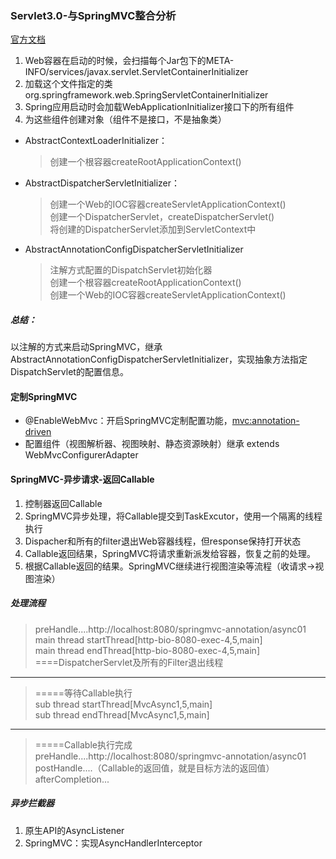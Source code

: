
### Servlet3.0-与SpringMVC整合分析
[官方文档](https://docs.spring.io/spring/docs/5.2.1.RELEASE/spring-framework-reference/web.html#mvc-servlet)
1.	Web容器在启动的时候，会扫描每个Jar包下的META-INFO/services/javax.servlet.ServletContainerInitializer
2.	加载这个文件指定的类org.springframework.web.SpringServletContainerInitializer
3.	Spring应用启动时会加载WebApplicationInitializer接口下的所有组件
4.	为这些组件创建对象（组件不是接口，不是抽象类）
* AbstractContextLoaderInitializer：
    > 创建一个根容器createRootApplicationContext()
* AbstractDispatcherServletInitializer：
    > 创建一个Web的IOC容器createServletApplicationContext()<br/>
    > 创建一个DispatcherServlet，createDispatcherServlet()<br/>
    > 将创建的DispatcherServlet添加到ServletContext中
* AbstractAnnotationConfigDispatcherServletInitializer
    > 注解方式配置的DispatchServlet初始化器<br/>
    > 创建一个根容器createRootApplicationContext()<br/>
    > 创建一个Web的IOC容器createServletApplicationContext()

##### 总结：
以注解的方式来启动SpringMVC，继承AbstractAnnotationConfigDispatcherServletInitializer，实现抽象方法指定DispatchServlet的配置信息。
 
#### 定制SpringMVC
+ @EnableWebMvc：开启SpringMVC定制配置功能，<mvc:annotation-driven>
+ 配置组件（视图解析器、视图映射、静态资源映射）继承
	extends WebMvcConfigurerAdapter


#### SpringMVC-异步请求-返回Callable
1.	控制器返回Callable
2.	SpringMVC异步处理，将Callable提交到TaskExcutor，使用一个隔离的线程执行
3.	Dispacher和所有的filter退出Web容器线程，但response保持打开状态
4.	Callable返回结果，SpringMVC将请求重新派发给容器，恢复之前的处理。
5.	根据Callable返回的结果。SpringMVC继续进行视图渲染等流程（收请求->视图渲染）

##### 处理流程
>preHandle....http://localhost:8080/springmvc-annotation/async01<br/>
>main thread startThread[http-bio-8080-exec-4,5,main]<br/>
>main thread endThread[http-bio-8080-exec-4,5,main]<br/>
>====DispatcherServlet及所有的Filter退出线程
---		
>=====等待Callable执行<br/>
>sub thread startThread[MvcAsync1,5,main]<br/>
>sub thread endThread[MvcAsync1,5,main]
---
>=====Callable执行完成<br/>
>preHandle....http://localhost:8080/springmvc-annotation/async01<br/>
>postHandle....（Callable的返回值，就是目标方法的返回值）<br/>
>afterCompletion...

##### 异步拦截器
1. 原生API的AsyncListener
2. SpringMVC：实现AsyncHandlerInterceptor

